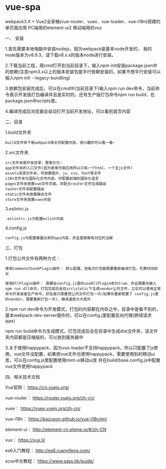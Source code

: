 # vue-spa
webpack3.X + Vue2全家桶(vue-router、vuex、vue-loader、vue-i18n)搭建的单页面应用  PC端用的element-ui2 移动端用的vux 

一、 安装

1.首先需要本地电脑中安装nodejs，因为webpack是基本node开发的， 我的node版本为v8.9.3，请下载v8.x.x的版本node进行安装。

2.下载当前工程，用cmd打开到当前目录下，输入npm init安装package.json中的依赖(注意npm3.x以上的版本安装包是平行依赖安装的，如果不想平行安装可以输入npm init --legacy-bundling)

3.依赖包安装完成后，可以在cmd中(当前目录下)输入npm run dev命令，当前命令表示开发版打包编译并且是实时的，还有生产版打包命令npm run build，在package.json中scripts里。

4.编译完成后浏览器会自动打开当前开发地址，可以看到首页内容


二、目录

1.build文件夹

    build文件夹下是webpack相关的配置内容，感兴趣的可以看一看~
    
2.src文件夹

    src文件夹是开发目录，里面分为：
    app文件夹的入口文件(因为是单页面应用所以只有一个html，一个主js文件)
    assets资源文件夹，可放置图片、js、css、font等文件
    i18n文件夹为国际化文件内容，可配置前端的国际化语言
    pages文件夹放置vue文件页面，并配合router文件生成路由
    router文件夹配置路由
    static文件夹放置静态文件
    store文件夹放置vuex内容
    
3.eslintrc.js

    .eslintrc.js为配置eslint内容
    
4.config.js

    config.js为配置暴露出来的api内容，并且里面都有对应的注解


三、打包

1.打包公共文件有两种方式：
    
    使用CommonsChunkPlugin插件： 默认配置，但每次打包都需要重新编译打包，花费时间较长
    
    使用DllPlugin插件： 需要在config.js里的useDllPlugin改为true，并且需要先输入npm run dll命令，打包完成后会在src\static下生成vendor公共文件，之后可以使用正常命令开发或者生产命令，好处是只需要把公共文件打包一次(如果你重新配置了 config.js里的vendor，需要重新打包一次)，编译速度大大提升

2.npm run dev命令为开发模式，打包的内容都在内存之中，目录中是看不到的，基本webpack-dev-server插件的，可以在config.j里配置反向代理(跨域请求ajax)
  
  npm run build命令为生成模式，打包完成后会在目录中生成dist文件夹，该文件夹内容都是压缩版的，可以放到服务器中

3.关于使用happypack，因为vux-loader不支持happypack，所以只配置了js使用，vue文件没配置，如果想vue文件也使用happypack，需要使用别的移动ui库，可以在config.js里配置使用mint-ui移动ui库
并在build/base.config.js中配置vue文件使用happypack


四、相关技术文档

Vue官网： <a href="https://cn.vuejs.org/" target="_blank">https://cn.vuejs.org/</a>

vue-router： <a href="https://router.vuejs.org/zh-cn/" target="_blank">https://router.vuejs.org/zh-cn/</a>

vuex： <a href="https://vuex.vuejs.org/zh-cn/" target="_blank">https://vuex.vuejs.org/zh-cn/</a>

vue-i18n： <a href="https://kazupon.github.io/vue-i18n/en/" target="_blank">https://kazupon.github.io/vue-i18n/en/</a>

element-ui： <a href="http://element-cn.eleme.io/#/zh-CN" target="_blank">http://element-cn.eleme.io/#/zh-CN</a>

vux： <a href="https://vux.li/" target="_blank">https://vux.li/</a>

es6入门教程： <a href="http://es6.ruanyifeng.com/" target="_blank">http://es6.ruanyifeng.com/</a>

scss中文教程： <a href="https://www.sass.hk/guide/" target="_blank">https://www.sass.hk/guide/</a>